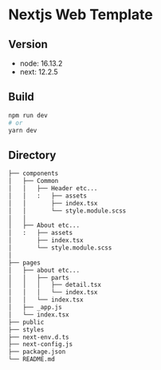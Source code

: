 # Nextjs Web Template

## Version

- node: 16.13.2
- next: 12.2.5

## Build

```bash
npm run dev
# or
yarn dev
```

## Directory

```bash
├── components
│   ├── Common
│   │   ├── Header etc...
│   │   :   ├── assets
│   │       ├── index.tsx
│   │       └── style.module.scss     
│   │
│   ├── About etc... 
│   :   ├── assets
│       ├── index.tsx
│       └── style.module.scss  
│
├── pages 
│   ├── about etc...
│   │   ├── parts
│   │   │   ├── detail.tsx
│   │   │   └── index.tsx
│   │   └── index.tsx
│   ├── _app.js
│   └── index.tsx
├── public
├── styles
├── next-env.d.ts
├── next-config.js
├── package.json
└── README.md
```